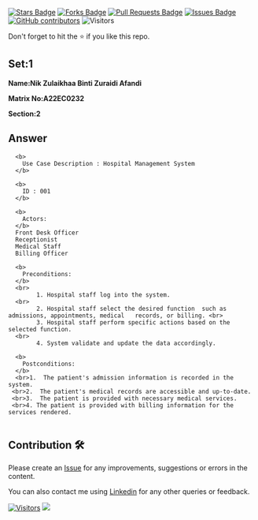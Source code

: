 <a href="https://github.com/drshahizan/learn-php/stargazers"><img src="https://img.shields.io/github/stars/drshahizan/learn-php" alt="Stars Badge"/></a>
<a href="https://github.com/drshahizan/learn-php/network/members"><img src="https://img.shields.io/github/forks/drshahizan/learn-php" alt="Forks Badge"/></a>
<a href="https://github.com/drshahizan/learn-php/pulls"><img src="https://img.shields.io/github/issues-pr/drshahizan/learn-php" alt="Pull Requests Badge"/></a>
<a href="https://github.com/drshahizan/learn-php/issues"><img src="https://img.shields.io/github/issues/drshahizan/learn-php" alt="Issues Badge"/></a>
<a href="https://github.com/drshahizan/learn-php/graphs/contributors"><img alt="GitHub contributors" src="https://img.shields.io/github/contributors/drshahizan/learn-php?color=2b9348"></a>
![Visitors](https://api.visitorbadge.io/api/visitors?path=https%3A%2F%2Fgithub.com%2Fdrshahizan%2Fsoftware-engineering&labelColor=%23d9e3f0&countColor=%23697689&style=flat)

Don't forget to hit the :star: if you like this repo.

## Set:1

**Name:Nik Zulaikhaa Binti Zuraidi Afandi**

**Matrix No:A22EC0232**

**Section:2**

## Answer

<table>
  <tr>
 
      <b>
        Use Case Description : Hospital Management System
      </b>
    
  </tr>
  <tr>

      <b>
        ID : 001
      </b>
   
  </tr>
  <tr>
 
      <b>
        Actors:
      </b>
      Front Desk Officer
      Receptionist
      Medical Staff
      Billing Officer
   
  </tr>
  <tr>
 
      <b>
        Preconditions:
      </b>
      <br>
            1. Hospital staff log into the system. 
      <br>
            2. Hospital staff select the desired function  such as admissions, appointments, medical   records, or billing. <br>
            3. Hospital staff perform specific actions based on the selected function. 
      <br>
            4. System validate and update the data accordingly.
       
      
    
  </tr>
  <tr>
    
      <b>
        Postconditions:
      </b>
      <br>1.  The patient's admission information is recorded in the system.
     <br>2.  The patient's medical records are accessible and up-to-date.
     <br>3.  The patient is provided with necessary medical services.
     <br>4. The patient is provided with billing information for the services rendered. 
    
  </tr>
</table>



## Contribution 🛠️
Please create an [Issue](https://github.com/drshahizan/learn-php/issues) for any improvements, suggestions or errors in the content.

You can also contact me using [Linkedin](https://www.linkedin.com/in/drshahizan/) for any other queries or feedback.

[![Visitors](https://api.visitorbadge.io/api/visitors?path=https%3A%2F%2Fgithub.com%2Fdrshahizan&labelColor=%23697689&countColor=%23555555&style=plastic)](https://visitorbadge.io/status?path=https%3A%2F%2Fgithub.com%2Fdrshahizan)
![](https://hit.yhype.me/github/profile?user_id=81284918)

